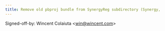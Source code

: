 ```yaml
---
title: Remove old pbproj bundle from SynergyReg subdirectory (Synergy, 2e2938d)
---
```


Signed-off-by: Wincent Colaiuta &lt;win@wincent.com&gt;
